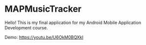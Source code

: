 # MAPMusicTracker
Hello! This is my final application for my Android Mobile Application Development course.

Demo: https://youtu.be/U6OkM0BQXkI
